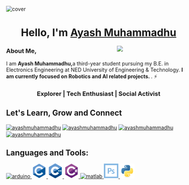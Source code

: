 ![cover](https://blogger.googleusercontent.com/img/b/R29vZ2xl/AVvXsEi9UbQjilsqIvQGaSWA5R0sQcXOvq-GFSIXk53oKCZ1-IhnQ3vPtyEf1bF4VY5VWGw1WQgwcNXcCmpxFqGxXPpSWFelVyi8WoqjhMB6FbhU2l3_cSpSSu4tRPmF6CaPm1guWiD1UpZPNk0E_W49yIWCbHHGsGWantBHvL2hyo_U9gNRpRTagt7ngUwFO3o/s1600/as.jpg)


<h1 align="center" >Hello, I'm <a href="https://www.linkedin.com/in/ayashmuhammadhu/" target="_blank"> Ayash Muhammadhu </a> </h1>
<img width="40%" align="right" src="https://user-images.githubusercontent.com/52650290/194537501-d7d77a8f-1f6f-4e95-a6ee-b2d1439dd729.gif" >
 
### About Me,

 I am <b>Ayash Muhammadhu,</b>a third-year student pursuing my B.E. in Electronics Engineering at NED University of Engineering & Technology. <b>I am currently focused on Robotics and AI related projects. </b>. ⚡
 
 <h3 align="center"> Explorer | Tech Enthusiast | Social Activist </h3>
 
 <div>
<h2 align="left">Let's Learn, Grow and Connect</h2>
<p align="left">
<a href="https://twitter.com/ayashmuhammadhu" target="blank"><img align="center" src="https://raw.githubusercontent.com/rahuldkjain/github-profile-readme-generator/master/src/images/icons/Social/twitter.svg" alt="ayashmuhammadhu" height="30" width="40" /></a>
<a href="https://linkedin.com/in/ayashmuhammadhu" target="blank"><img align="center" src="https://raw.githubusercontent.com/rahuldkjain/github-profile-readme-generator/master/src/images/icons/Social/linked-in-alt.svg" alt="ayashmuhammadhu" height="30" width="40" /></a>
<a href="https://fb.com/ayashmuhammadhu" target="blank"><img align="center" src="https://raw.githubusercontent.com/rahuldkjain/github-profile-readme-generator/master/src/images/icons/Social/facebook.svg" alt="ayashmuhammadhu" height="30" width="40" /></a>
<a href="https://instagram.com/ayashmuhammadhu" target="blank"><img align="center" src="https://raw.githubusercontent.com/rahuldkjain/github-profile-readme-generator/master/src/images/icons/Social/instagram.svg" alt="ayashmuhammadhu" height="30" width="40" /></a>
</p>

<h2 align="left">Languages and Tools:</h2>
<p align="left"> <a href="https://www.arduino.cc/" target="_blank" rel="noreferrer"> <img src="https://cdn.worldvectorlogo.com/logos/arduino-1.svg" alt="arduino" width="40" height="40"/> </a> <a href="https://www.cprogramming.com/" target="_blank" rel="noreferrer"> <img src="https://raw.githubusercontent.com/devicons/devicon/master/icons/c/c-original.svg" alt="c" width="40" height="40"/> </a> <a href="https://www.w3schools.com/cpp/" target="_blank" rel="noreferrer"> <img src="https://raw.githubusercontent.com/devicons/devicon/master/icons/cplusplus/cplusplus-original.svg" alt="cplusplus" width="40" height="40"/> </a> <a href="https://www.w3schools.com/cs/" target="_blank" rel="noreferrer"> <img src="https://raw.githubusercontent.com/devicons/devicon/master/icons/csharp/csharp-original.svg" alt="csharp" width="40" height="40"/> </a> <a href="https://www.mathworks.com/" target="_blank" rel="noreferrer"> <img src="https://upload.wikimedia.org/wikipedia/commons/2/21/Matlab_Logo.png" alt="matlab" width="40" height="40"/> </a> <a href="https://www.photoshop.com/en" target="_blank" rel="noreferrer"> <img src="https://raw.githubusercontent.com/devicons/devicon/master/icons/photoshop/photoshop-line.svg" alt="photoshop" width="40" height="40"/> </a> <a href="https://www.python.org" target="_blank" rel="noreferrer"> <img src="https://raw.githubusercontent.com/devicons/devicon/master/icons/python/python-original.svg" alt="python" width="40" height="40"/> </a> </p>


</div>
